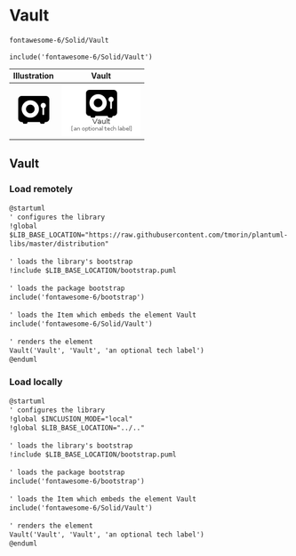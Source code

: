 # Vault


```text
fontawesome-6/Solid/Vault
```

```text
include('fontawesome-6/Solid/Vault')
```



| Illustration | Vault |
| :---: | :---: |
| ![illustration for Illustration](../../fontawesome-6/Solid/Vault.png) | ![illustration for Vault](../../fontawesome-6/Solid/Vault.Local.png) |




## Vault

### Load remotely
```plantuml
@startuml
' configures the library
!global $LIB_BASE_LOCATION="https://raw.githubusercontent.com/tmorin/plantuml-libs/master/distribution"

' loads the library's bootstrap
!include $LIB_BASE_LOCATION/bootstrap.puml

' loads the package bootstrap
include('fontawesome-6/bootstrap')

' loads the Item which embeds the element Vault
include('fontawesome-6/Solid/Vault')

' renders the element
Vault('Vault', 'Vault', 'an optional tech label')
@enduml
```

### Load locally
```plantuml
@startuml
' configures the library
!global $INCLUSION_MODE="local"
!global $LIB_BASE_LOCATION="../.."

' loads the library's bootstrap
!include $LIB_BASE_LOCATION/bootstrap.puml

' loads the package bootstrap
include('fontawesome-6/bootstrap')

' loads the Item which embeds the element Vault
include('fontawesome-6/Solid/Vault')

' renders the element
Vault('Vault', 'Vault', 'an optional tech label')
@enduml
```

